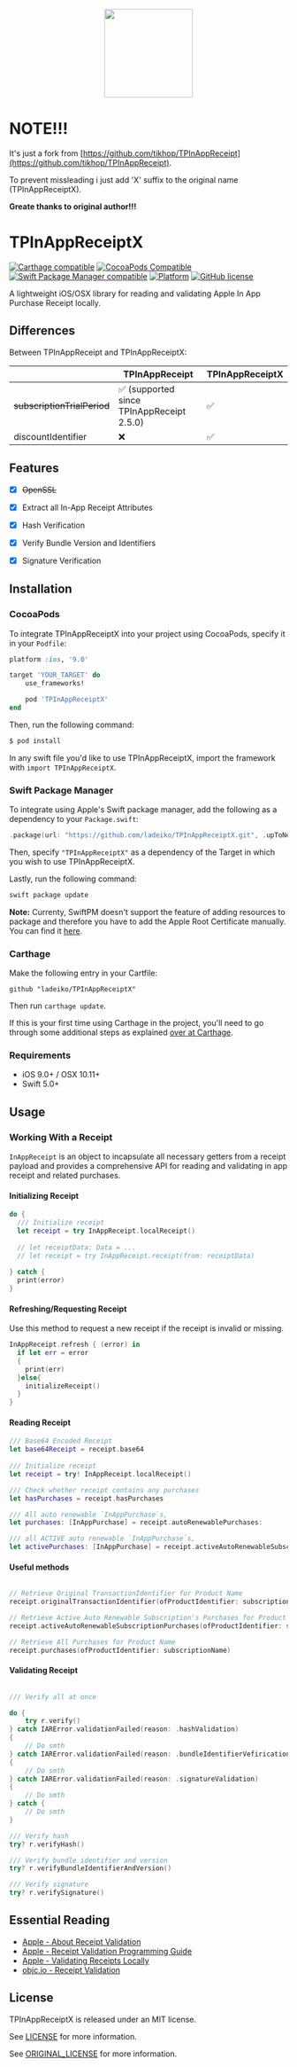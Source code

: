 <p align="center">
  <img height="160" src="https://github.com/tikhop/TPInAppReceiptX/blob/master/www/logo.png" />
</p>

# NOTE!!!
It's just a fork from  [https://github.com/tikhop/TPInAppReceipt](https://github.com/tikhop/TPInAppReceipt). 

To prevent missleading i just add 'X' suffix to the original name (TPInAppReceiptX). 

__Greate thanks to original author!!!__

# TPInAppReceiptX

[![Carthage compatible](https://img.shields.io/badge/Carthage-compatible-4BC51D.svg?style=flat)](https://github.com/Carthage/Carthage)
[![CocoaPods Compatible](https://img.shields.io/cocoapods/v/TPInAppReceiptX.svg)](https://cocoapods.org/pods/TPInAppReceiptX)
[![Swift Package Manager compatible](https://img.shields.io/badge/Swift%20Package%20Manager-compatible-brightgreen.svg)](https://github.com/apple/swift-package-manager)
[![Platform](https://img.shields.io/cocoapods/p/TPInAppReceiptX.svg?style=flat)]()
[![GitHub license](https://img.shields.io/badge/license-MIT-blue.svg)](https://raw.githubusercontent.com/ladeiko/TPInAppReceiptX/master/LICENSE)

A lightweight iOS/OSX library for reading and validating Apple In App Purchase Receipt locally.

## Differences

Between TPInAppReceipt and TPInAppReceiptX:

|                                 |  TPInAppReceipt |  TPInAppReceiptX |
|---------------------------------|-----------------|------------------|
| ~~subscriptionTrialPeriod~~    |       ✅ (supported since TPInAppReceipt 2.5.0)       |       ✅         |
| discountIdentifier |       ❌        |       ✅         |


## Features

- [x] ~~OpenSSL~~
- [x] Extract all In-App Receipt Attributes
- [x] Hash Verification
- [x] Verify Bundle Version and Identifiers
- [x] Signature Verification


Installation
------------

### CocoaPods

To integrate TPInAppReceiptX into your project using CocoaPods, specify it in your `Podfile`:

```ruby
platform :ios, '9.0'

target 'YOUR_TARGET' do
    use_frameworks!

    pod 'TPInAppReceiptX'
end

```

Then, run the following command:

```bash
$ pod install
```

In any swift file you'd like to use TPInAppReceiptX, import the framework with `import TPInAppReceiptX`.

### Swift Package Manager

To integrate using Apple's Swift package manager, add the following as a dependency to your `Package.swift`:

```swift
.package(url: "https://github.com/ladeiko/TPInAppReceiptX.git", .upToNextMajor(from: "2.5.0"))
```

Then, specify `"TPInAppReceiptX"` as a dependency of the Target in which you wish to use TPInAppReceiptX.

Lastly, run the following command:
```swift
swift package update
```

**Note:**
Currenty, SwiftPM doesn't support the feature of adding resources to package and therefore you have to add the Apple Root Certificate manually. You can find it [here](https://www.apple.com/certificateauthority/). 


### Carthage

Make the following entry in your Cartfile:

```
github "ladeiko/TPInAppReceiptX" 
```

Then run `carthage update`.

If this is your first time using Carthage in the project, you'll need to go through some additional steps as explained [over at Carthage](https://github.com/Carthage/Carthage#adding-frameworks-to-an-application).


### Requirements

- iOS 9.0+ / OSX 10.11+
- Swift 5.0+

Usage
-------------

### Working With a Receipt

`InAppReceipt` is an object to incapsulate all necessary getters from a receipt payload and provides a comprehensive API for reading and validating in app receipt and related purchases.

#### Initializing Receipt

```swift
do {
  /// Initialize receipt
  let receipt = try InAppReceipt.localReceipt() 
  
  // let receiptData: Data = ...
  // let receipt = try InAppReceipt.receipt(from: receiptData)
  
} catch {
  print(error)
}


```

#### Refreshing/Requesting Receipt

Use this method to request a new receipt if the receipt is invalid or missing. 

```swift
InAppReceipt.refresh { (error) in
  if let err = error
  {
    print(err)
  }else{
    initializeReceipt()
  }
}

```

#### Reading Receipt

```swift
/// Base64 Encoded Receipt
let base64Receipt = receipt.base64
  
/// Initialize receipt
let receipt = try! InAppReceipt.localReceipt() 

/// Check whether receipt contains any purchases
let hasPurchases = receipt.hasPurchases

/// All auto renewable `InAppPurchase`s,
let purchases: [InAppPurchase] = receipt.autoRenewablePurchases: 

/// all ACTIVE auto renewable `InAppPurchase`s,
let activePurchases: [InAppPurchase] = receipt.activeAutoRenewableSubscriptionPurchases: 

```

#### Useful methods

```swift

// Retrieve Original TransactionIdentifier for Product Name
receipt.originalTransactionIdentifier(ofProductIdentifier: subscriptionName)

// Retrieve Active Auto Renewable Subscription's Purchases for Product Name and Specific Date
receipt.activeAutoRenewableSubscriptionPurchases(ofProductIdentifier: subscriptionName, forDate: Date())

// Retrieve All Purchases for Product Name
receipt.purchases(ofProductIdentifier: subscriptionName)

```

#### Validating Receipt

```swift

/// Verify all at once

do {
    try r.verify()
} catch IARError.validationFailed(reason: .hashValidation) 
{
    // Do smth
} catch IARError.validationFailed(reason: .bundleIdentifierVefirication) 
{
    // Do smth
} catch IARError.validationFailed(reason: .signatureValidation) 
{
    // Do smth
} catch {
    // Do smth
}

/// Verify hash 
try? r.verifyHash()

/// Verify bundle identifier and version
try? r.verifyBundleIdentifierAndVersion()

/// Verify signature
try? r.verifySignature()

```

## Essential Reading
* [Apple - About Receipt Validation](https://developer.apple.com/library/content/releasenotes/General/ValidateAppStoreReceipt/Introduction.html)
* [Apple - Receipt Validation Programming Guide](https://developer.apple.com/library/content/releasenotes/General/ValidateAppStoreReceipt/Chapters/ReceiptFields.html#//apple_ref/doc/uid/TP40010573-CH106-SW1)
* [Apple - Validating Receipts Locally](https://developer.apple.com/library/content/releasenotes/General/ValidateAppStoreReceipt/Chapters/ValidateLocally.html)
* [objc.io - Receipt Validation](https://www.objc.io/issues/17-security/receipt-validation/)

## License

TPInAppReceiptX is released under an MIT license. 

See [LICENSE](https://github.com/ladeiko/TPInAppReceiptX/blob/master/LICENSE) for more information. 

See [ORIGINAL_LICENSE](https://github.com/tikhop/TPInAppReceipt/blob/master/LICENSE) for more information.
